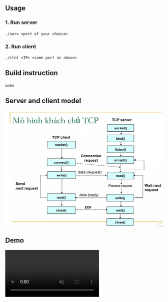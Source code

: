 ## Usage

### 1. Run server

`./serv <port of your choice>`

### 2. Run client

`./clnt <IP> <same port as above>`

## Build instruction

`make`

## Server and client model

![model](./ref/process.jpg)

## Demo

<video src="./ref/demo.mp4" placeholder="./ref/demo.mp4" loop controls muted title="demo">
</video>
